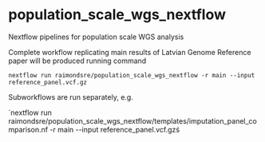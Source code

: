 # population_scale_wgs_nextflow
Nextflow pipelines for population scale WGS analysis

Complete workflow replicating main results of Latvian Genome Reference paper will be produced running command

`nextflow run raimondsre/population_scale_wgs_nextflow -r main --input reference_panel.vcf.gz`


Subworkflows are run separately, e.g.

`nextflow run raimondsre/population_scale_wgs_nextflow/templates/imputation_panel_comparison.nf -r main --input reference_panel.vcf.gzś